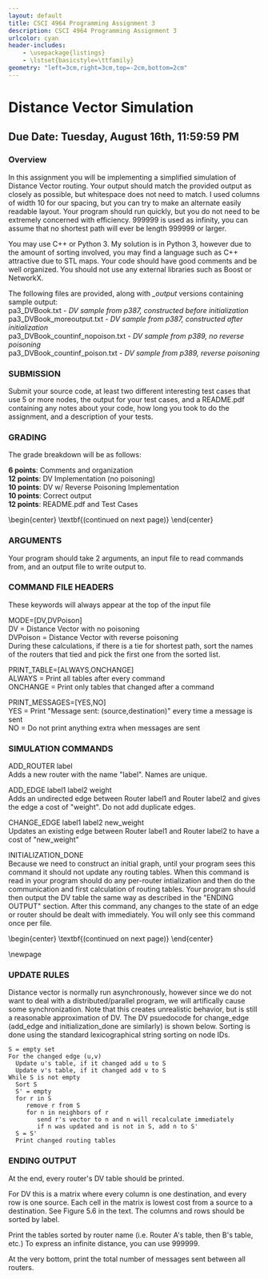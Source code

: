 ```yaml
---
layout: default
title: CSCI 4964 Programming Assignment 3
description: CSCI 4964 Programming Assignment 3
urlcolor: cyan
header-includes:
    - \usepackage{listings}
    - \lstset{basicstyle=\ttfamily}
geometry: "left=3cm,right=3cm,top=-2cm,bottom=2cm"
---
```


# Distance Vector Simulation

## Due Date: Tuesday, August 16th, 11:59:59 PM

### Overview
In this assignment you will be implementing a simplified simulation of Distance Vector routing. Your output should match the provided output as closely as possible, but whitespace does not need to match. I used columns of width 10 for our spacing, but you can try to make an alternate easily readable layout. Your program should run quickly, but you do not need to be extremely concerned with efficiency. 999999 is used as infinity, you can assume that no shortest path will ever be length 999999 or larger.

You may use C++ or Python 3. My solution is in Python 3, however due to the amount of sorting involved, you may find a language such as C++ attractive due to STL maps. Your code should have good comments and be well organized. You should not use any external libraries such as Boost or NetworkX.

The following files are provided, along with *_output* versions containing sample output:  
pa3\_DVBook.txt - *DV sample from p387, constructed before initialization*  
pa3\_DVBook\_moreoutput.txt - *DV sample from p387, constructed after initialization*  
pa3\_DVBook\_countinf_nopoison.txt - *DV sample from p389, no reverse poisoning*  
pa3\_DVBook\_countinf_poison.txt - *DV sample from p389, reverse poisoning*  

### SUBMISSION
Submit your source code, at least two different interesting test cases that use 5 or more nodes, the output for your test cases, and a README.pdf containing any notes about your code, how long you took to do the assignment, and a description of your tests.

### GRADING
The grade breakdown will be as follows:

**6 points**: Comments and organization  
**12 points**: DV Implementation (no poisoning)  
**10 points**: DV w/ Reverse Poisoning Implementation  
**10 points**: Correct output  
**12 points**: README.pdf and Test Cases

\begin{center}
\textbf{(continued on next page)}
\end{center}

### ARGUMENTS
Your program should take 2 arguments, an input file to read commands
from, and an output file to write output to.

### COMMAND FILE HEADERS
These keywords will always appear at the top of the input file

MODE=\[DV,DVPoison\]  
DV = Distance Vector with no poisoning  
DVPoison = Distance Vector with reverse poisoning  
During these calculations, if there is a tie for shortest path, sort the names of the routers that tied and pick the first one from the sorted list. 

PRINT_TABLE=\[ALWAYS,ONCHANGE\]  
ALWAYS = Print all tables after every command  
ONCHANGE = Print only tables that changed after a command

PRINT_MESSAGES=\[YES,NO\]  
YES = Print "Message sent: (source,destination)" every time a message is sent  
NO = Do not print anything extra when messages are sent

### SIMULATION COMMANDS
ADD_ROUTER label  
Adds a new router with the name "label". Names are unique.

ADD_EDGE label1 label2 weight  
Adds an undirected edge between Router label1 and Router label2 and gives the edge a cost of "weight". Do not add duplicate edges.

CHANGE_EDGE label1 label2 new_weight  
Updates an existing edge between Router label1 and Router label2 to have a cost of "new_weight"

INITIALIZATION_DONE  
Because we need to construct an initial graph, until your program sees this command it should not update any routing tables. When this command is read in your program should do any per-router intialization and then do the communication and first calculation of routing tables. Your program should then output the DV table the same way as described in the "ENDING OUTPUT" section. After this command, any changes to the state of an edge or router should be dealt with immediately. You will only see this command once per file.

\begin{center}
\textbf{(continued on next page)}
\end{center}

\newpage

### UPDATE RULES

Distance vector is normally run asynchronously, however since we do not want to deal with a distributed/parallel program, we will artifically cause some synchronization. Note that this creates unrealistic behavior, but is still a reasonable approximation of DV. The DV psuedocode for change\_edge (add\_edge and initialization_done are similarly) is shown below. Sorting is done using the standard lexicographical string sorting on node IDs.

```
S = empty set
For the changed edge (u,v)
  Update u's table, if it changed add u to S
  Update v's table, if it changed add v to S
While S is not empty
  Sort S
  S' = empty
  for r in S
     remove r from S
     for n in neighbors of r
        send r's vector to n and n will recalculate immediately
        if n was updated and is not in S, add n to S'
  S = S'
  Print changed routing tables
```

### ENDING OUTPUT
At the end, every router's DV table should be printed.

For DV this is a matrix where every column is one destination, and every row is one source. Each cell in the matrix is lowest cost from a source to a destination. See Figure 5.6 in the text. The columns and rows should be sorted by label.

Print the tables sorted by router name (i.e. Router A's table, then B's table, etc.) To express an infinite distance, you can use 999999.

At the very bottom, print the total number of messages sent between all routers.
